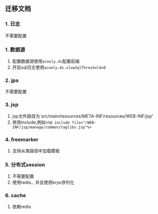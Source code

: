 ## 迁移文档
### 1. 日志

不需要配置

### 1. 数据源

1. 配置数据源使用`acooly.ds`配置前缀
2. 开启sql日志使用`acooly.ds.slowSqlThreshold=0`

### 2. jpa

不需要配置

### 3. jsp

1. jsp文件路径为`src/main/resources/META-INF/resources/WEB-INF/jsp'
2. 修改include,例如`<%@ include file="/WEB-INF/jsp/manage/common/taglibs.jsp"%>`

### 4. freemarker

1. 支持从类路径中加载模板

### 5. 分布式session

1. 不需要配置
2. 使用redis，并且使用kryo序列化

### 6. cache

1. 依赖redis
